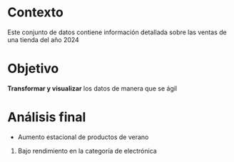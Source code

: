 # Contexto
Este conjunto de datos contiene información detallada sobre las ventas de una tienda del año 2024

# Objetivo
**Transformar y visualizar** los datos de manera que se ágil

# Análisis final
- Aumento estacional de productos de verano
1. Bajo rendimiento en la categoría de electrónica


